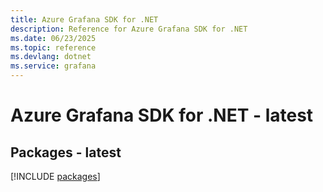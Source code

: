 ```yaml
---
title: Azure Grafana SDK for .NET
description: Reference for Azure Grafana SDK for .NET
ms.date: 06/23/2025
ms.topic: reference
ms.devlang: dotnet
ms.service: grafana
---
```

# Azure Grafana SDK for .NET - latest
## Packages - latest
[!INCLUDE [packages](grafana-index.md)]
